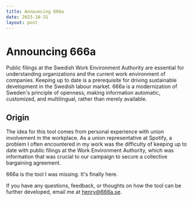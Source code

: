 ```yaml
---
title: Announcing 666a
date: 2023-10-31
layout: post
---
```


# Announcing 666a

Public filings at the Swedish Work Environment Authority are essential for understanding organizations and the current work environment of companies. Keeping up to date is a prerequisite for driving sustainable development in the Swedish labour market. 666a is a modernization of Sweden's principle of openness, making information automatic, customized, and multilingual, rather than merely available.

## Origin

The idea for this tool comes from personal experience with union involvement in the workplace. As a union representative at Spotify, a problem I often encountered in my work was the difficulty of keeping up to date with public filings at the Work Environment Authority, which was information that was crucial to our campaign to secure a collective bargaining agreement.

666a is the tool I was missing. It's finally here.

If you have any questions, feedback, or thoughts on how the tool can be further developed, email me at henry@666a.se.